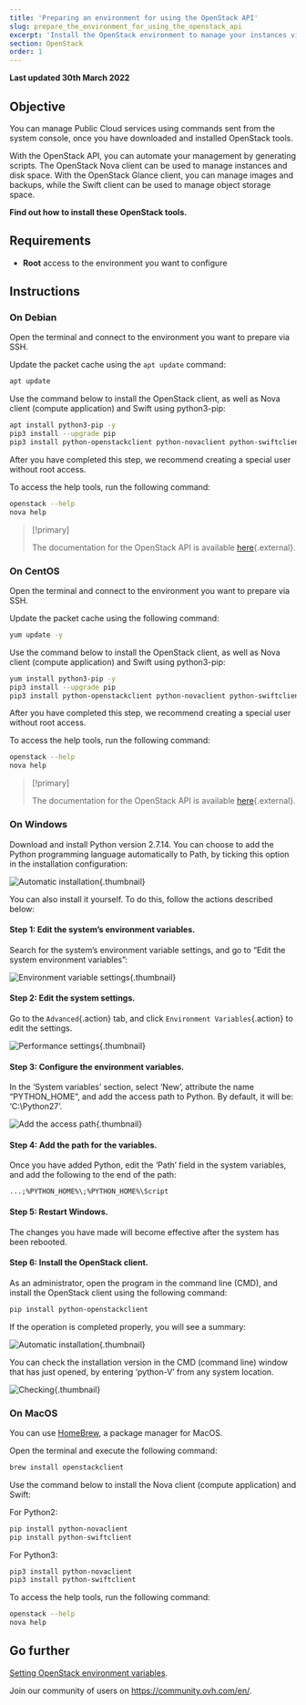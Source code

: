```yaml
---
title: 'Preparing an environment for using the OpenStack API'
slug: prepare_the_environment_for_using_the_openstack_api
excerpt: 'Install the OpenStack environment to manage your instances via the API'
section: OpenStack
order: 1
---
```


**Last updated 30th March 2022**

## Objective

You can manage Public Cloud services using commands sent from the system console, once you have downloaded and installed OpenStack tools.

With the OpenStack API, you can automate your management by generating scripts. The OpenStack Nova client can be used to manage instances and disk space. With the OpenStack Glance client, you can manage images and backups, while the Swift client can be used to manage object storage space.

**Find out how to install these OpenStack tools.**

## Requirements

- **Root** access to the environment you want to configure

## Instructions

### On Debian

Open the terminal and connect to the environment you want to prepare via SSH.

Update the packet cache using the `apt update` command:

```sh
apt update
```

Use the command below to install the OpenStack client, as well as Nova client (compute application) and Swift using python3-pip:

```sh
apt install python3-pip -y
pip3 install --upgrade pip
pip3 install python-openstackclient python-novaclient python-swiftclient
```

After you have completed this step, we recommend creating a special user without root access.

To access the help tools, run the following command:

```sh
openstack --help
nova help
```

> [!primary]
>
> The documentation for the OpenStack API is available [here](https://docs.openstack.org/python-openstackclient/latest/){.external}.
>

### On CentOS

Open the terminal and connect to the environment you want to prepare via SSH.

Update the packet cache using the following command:

```sh
yum update -y
```

Use the command below to install the OpenStack client, as well as Nova client (compute application) and Swift using python3-pip:

```sh
yum install python3-pip -y
pip3 install --upgrade pip
pip3 install python-openstackclient python-novaclient python-swiftclient
```

After you have completed this step, we recommend creating a special user without root access.

To access the help tools, run the following command:

```sh
openstack --help
nova help
```

> [!primary]
>
> The documentation for the OpenStack API is available [here](https://docs.openstack.org/python-openstackclient/latest/){.external}.
>

### On Windows

Download and install Python version 2.7.14. You can choose to add the Python programming language automatically to Path, by ticking this option in the installation configuration:

![Automatic installation](images/1_preparation_openstack_environment_windows.png){.thumbnail}

You can also install it yourself. To do this, follow the actions described below:

#### Step 1: Edit the system’s environment variables.

Search for the system’s environment variable settings, and go to “Edit the system environment variables”:

![Environment variable settings](images/2_preparation_openstack_environment_windows.png){.thumbnail}

#### Step 2: Edit the system settings.

Go to the `Advanced`{.action} tab, and click `Environment Variables`{.action} to edit the settings.

![Performance settings](images/3_preparation_openstack_environment_windows.png){.thumbnail}

#### Step 3: Configure the environment variables.

In the ‘System variables’ section, select ‘New’, attribute the name “PYTHON_HOME”, and add the access path to Python. By default, it will be: ‘C:\\Python27’.

![Add the access path](images/4_edit_system_variables.png){.thumbnail}

#### Step 4: Add the path for the variables.

Once you have added Python, edit the ‘Path’ field in the system variables, and add the following to the end of the path:

`...;%PYTHON_HOME%\;%PYTHON_HOME%\Script`

#### Step 5: Restart Windows.

The changes you have made will become effective after the system has been rebooted.

#### Step 6: Install the OpenStack client.

As an administrator, open the program in the command line (CMD), and install the OpenStack client using the following command:

```sh
pip install python-openstackclient
```

If the operation is completed properly, you will see a summary:

![Automatic installation](images/5_preparation_openstack_environment_windows.png){.thumbnail}

You can check the installation version in the CMD (command line) window that has just opened, by entering ‘python-V’ from any system location.

![Checking](images/6_preparation_openstack_environment_windows.png){.thumbnail}

### On MacOS

You can use [HomeBrew](https://brew.sh), a package manager for MacOS.

Open the terminal and execute the following command:

```bash
brew install openstackclient
```

Use the command below to install the Nova client (compute application) and Swift:

For Python2:

```sh
pip install python-novaclient
pip install python-swiftclient
```

For Python3:

```sh
pip3 install python-novaclient
pip3 install python-swiftclient
```

To access the help tools, run the following command:

```sh
openstack --help
nova help
```

## Go further

[Setting OpenStack environment variables](https://docs.ovh.com/asia/en/public-cloud/set-openstack-environment-variables/).

Join our community of users on <https://community.ovh.com/en/>.
